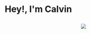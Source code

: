 # Hey!, I'm Calvin 

</h2>

<h2 align="center">
    <img src="https://readme-typing-svg.herokuapp.com/?
font=Righteous&size=35*center=true&vCenter=true&width=500&height=70&duration=5000&lines=Hey+There!+I'm+Calvin.;+I'm+currently+a+student+at+Hunter+College!;+I+am+a+undergraduate+teaching+assistant!;" />
  </h2>


      
<!--
**lincalvin76/lincalvin76** is a ✨ _special_ ✨ repository because its `README.md` (this file) appears on your GitHub profile.

Here are some ideas to get you started:

- 🔭 I’m currently working on ...
- 🌱 I’m currently learning ...
- 👯 I’m looking to collaborate on ...
- 🤔 I’m looking for help with ...
- 💬 Ask me about ...
- 📫 How to reach me: ...
- 😄 Pronouns: ...
- ⚡ Fun fact: ...
-->
